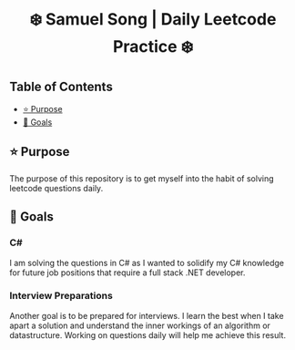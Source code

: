 <h1 align='center'>❄️ Samuel Song | Daily Leetcode Practice ❄️</h1>

<h2>Table of Contents</h2>


- [⭐ Purpose](#-purpose)
- [🥅 Goals](#-goals)


## ⭐ Purpose
The purpose of this repository is to get myself into the habit of solving leetcode questions daily.

## 🥅 Goals

### C#
I am solving the questions in C# as I wanted to solidify my C# knowledge for future job positions that require a full stack .NET developer.

### Interview Preparations
Another goal is to be prepared for interviews. I learn the best when I take apart a solution and understand the inner workings of an algorithm or datastructure.
Working on questions daily will help me achieve this result.

